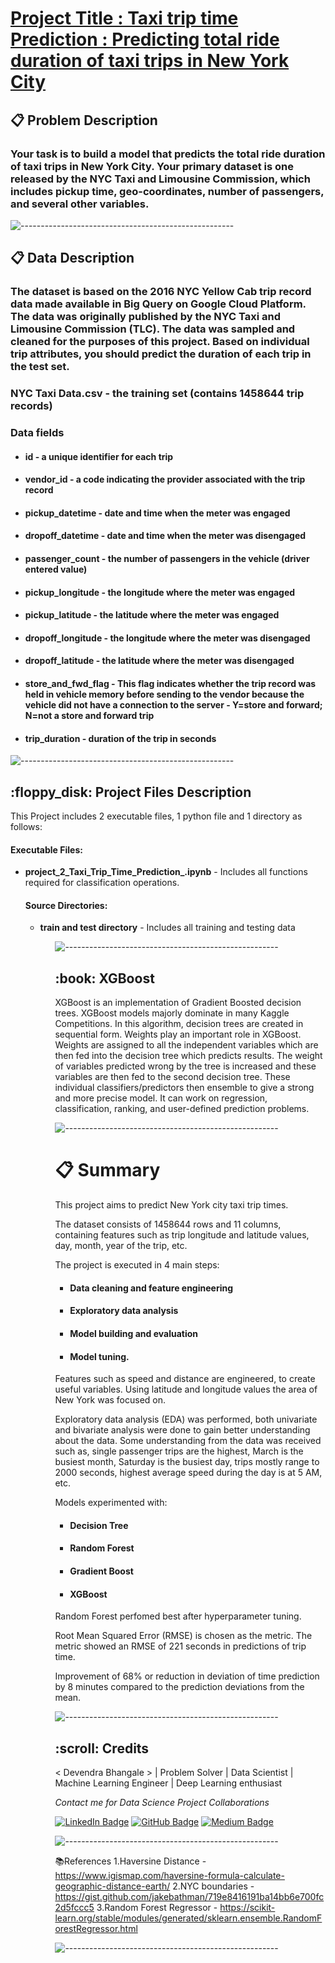 # <b><u> Project Title : Taxi trip time Prediction : Predicting total ride duration of taxi trips in New York City</u></b>

## 📋<b> Problem Description </b>

### Your task is to build a model that predicts the total ride duration of taxi trips in New York City. Your primary dataset is one released by the NYC Taxi and Limousine Commission, which includes pickup time, geo-coordinates, number of passengers, and several other variables.

![-----------------------------------------------------](https://raw.githubusercontent.com/andreasbm/readme/master/assets/lines/rainbow.png)

## 📋<b> Data Description </b>

### The dataset is based on the 2016 NYC Yellow Cab trip record data made available in Big Query on Google Cloud Platform. The data was originally published by the NYC Taxi and Limousine Commission (TLC). The data was sampled and cleaned for the purposes of this project. Based on individual trip attributes, you should predict the duration of each trip in the test set.

### <b>NYC Taxi Data.csv</b> - the training set (contains 1458644 trip records)


### Data fields
* #### id - a unique identifier for each trip
* #### vendor_id - a code indicating the provider associated with the trip record
* #### pickup_datetime - date and time when the meter was engaged
* #### dropoff_datetime - date and time when the meter was disengaged
* #### passenger_count - the number of passengers in the vehicle (driver entered value)
* #### pickup_longitude - the longitude where the meter was engaged
* #### pickup_latitude - the latitude where the meter was engaged
* #### dropoff_longitude - the longitude where the meter was disengaged
* #### dropoff_latitude - the latitude where the meter was disengaged
* #### store_and_fwd_flag - This flag indicates whether the trip record was held in vehicle memory before sending to the vendor because the vehicle did not have a connection to the server - Y=store and forward; N=not a store and forward trip
* #### trip_duration - duration of the trip in seconds

![-----------------------------------------------------](https://raw.githubusercontent.com/andreasbm/readme/master/assets/lines/rainbow.png)

<h2> :floppy_disk: Project Files Description</h2>

<p>This Project includes 2 executable files, 1  python file and 1 directory as follows:</p>
<h4>Executable Files:</h4>
<ul>
  <li><b>project_2_Taxi_Trip_Time_Prediction_.ipynb</b> - Includes all functions required for classification operations.</li>
  
<h4>Source Directories:</h4>
<ul>
  <li><b>train and test directory</b> - Includes all training and testing data </li>
<ul>
  
![-----------------------------------------------------](https://raw.githubusercontent.com/andreasbm/readme/master/assets/lines/rainbow.png)  

<h2>:book: XGBoost </h2>
  
  XGBoost is an implementation of Gradient Boosted decision trees. XGBoost models majorly dominate in many Kaggle Competitions.
In this algorithm, decision trees are created in sequential form. Weights play an important role in XGBoost. Weights are assigned to all the independent variables which are then fed into the decision tree which predicts results. The weight of variables predicted wrong by the tree is increased and these variables are then fed to the second decision tree. These individual classifiers/predictors then ensemble to give a strong and more precise model. It can work on regression, classification, ranking, and user-defined prediction problems.

![-----------------------------------------------------](https://raw.githubusercontent.com/andreasbm/readme/master/assets/lines/rainbow.png) 

# 📋 Summary
This project aims to predict New York city taxi trip times.

The dataset consists of 1458644 rows and 11 columns, containing features such as trip longitude and latitude values, day, month, year of the trip, etc.

The project is executed in 4 main steps:

* #### Data cleaning and feature engineering
* #### Exploratory data analysis
* #### Model building and evaluation
* #### Model tuning.

Features such as speed and distance are engineered, to create useful variables. Using latitude and longitude values the area of New York was focused on.

Exploratory data analysis (EDA) was performed, both univariate and bivariate analysis were done to gain better understanding about the data. Some understanding from the data was received such as, single passenger trips are the highest, March is the busiest month, Saturday is the busiest day, trips mostly range to 2000 seconds, highest average speed during the day is at 5 AM, etc.

Models experimented with:

* #### Decision Tree
* #### Random Forest
* #### Gradient Boost
* #### XGBoost

Random Forest perfomed best after hyperparameter tuning.

Root Mean Squared Error (RMSE) is chosen as the metric. The metric showed an RMSE of 221 seconds in predictions of trip time.

Improvement of 68% or reduction in deviation of time prediction by 8 minutes compared to the prediction deviations from the mean.

![-----------------------------------------------------](https://raw.githubusercontent.com/andreasbm/readme/master/assets/lines/rainbow.png)

<h2 id="credits"> :scroll: Credits</h2>

< Devendra Bhangale > | Problem Solver | Data Scientist | Machine Learning Engineer | Deep Learning enthusiast

<p> <i> Contact me for Data Science Project Collaborations</i></p>

[![LinkedIn Badge](https://img.shields.io/badge/LinkedIn-0077B5?style=for-the-badge&logo=linkedin&logoColor=white)](https://www.linkedin.com/in/devendra-bhangale-b326a1169/)
[![GitHub Badge](https://img.shields.io/badge/GitHub-100000?style=for-the-badge&logo=github&logoColor=white)](https://github.com/Deven876)
[![Medium Badge](https://img.shields.io/badge/Medium-1DA1F2?style=for-the-badge&logo=medium&logoColor=white)](https://medium.com/@devabhangale)


![-----------------------------------------------------](https://raw.githubusercontent.com/andreasbm/readme/master/assets/lines/rainbow.png)

📚References
1.Haversine Distance - https://www.igismap.com/haversine-formula-calculate-geographic-distance-earth/
2.NYC boundaries - https://gist.github.com/jakebathman/719e8416191ba14bb6e700fc2d5fccc5
3.Random Forest Regressor - https://scikit-learn.org/stable/modules/generated/sklearn.ensemble.RandomForestRegressor.html


![-----------------------------------------------------](https://raw.githubusercontent.com/andreasbm/readme/master/assets/lines/rainbow.png)
